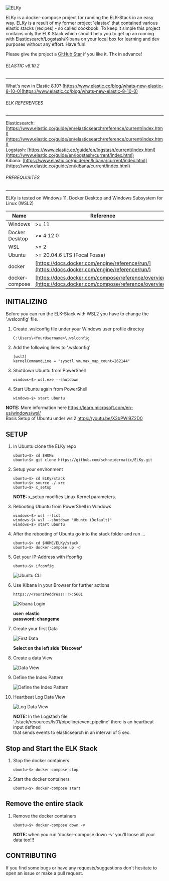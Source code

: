 ![ELKy](resources/images/ELKy-Logo01.png)

ELKy is a docker-compose project for running the ELK-Stack in an easy way. ELKy is a result of my former project
'elastax' that contained various elastic stacks (recipes) - so called cookbook.
To keep it simple this project contains only the ELK Stack which should help you to get up an running with Elasticsearch/Logstash/Kibana on your local box for learning and dev purposes without any effort. Have fun! 

Please give the project a [GitHub Star](https://github.com/schneidermatic/ELKy/stargazers)
if you like it. Thx in advance!

###### ELASTIC v8.10.2
---
What's new in Elastic 8.10? [https://www.elastic.co/blog/whats-new-elastic-8-10-0](https://www.elastic.co/blog/whats-new-elastic-8-10-0) <br/>

###### ELK REFERENCES
---
Elasticsearch: [https://www.elastic.co/guide/en/elasticsearch/reference/current/index.html](https://www.elastic.co/guide/en/elasticsearch/reference/current/index.html) <br/>
Logstash: [https://www.elastic.co/guide/en/logstash/current/index.html](https://www.elastic.co/guide/en/logstash/current/index.html) <br/>
Kibana: [https://www.elastic.co/guide/en/kibana/current/index.html](https://www.elastic.co/guide/en/kibana/current/index.html) <br/>

###### PREREQUISITES
---
ELKy is tested on Windows 11, Docker Desktop and Windows Subsystem for Linux (WSL2)

Name           | Reference    
-------------- | --------------- 
Windows        | >= 11
Docker Desktop | >= 4.12.0
WSL            | >= 2
Ubuntu         | >= 20.04.6 LTS (Focal Fossa)
docker         | [https://docs.docker.com/engine/reference/run/](https://docs.docker.com/engine/reference/run/)
docker-compose | [https://docs.docker.com/compose/reference/overview/](https://docs.docker.com/compose/reference/overview/)

INITIALIZING
---
Before you can run the ELK-Stack with WSL2 you have to change the '.wslconfig' file.

01. Create .wslconfig file under your Windows user profile directoy

        C:\Users\<YourUsername>\.wslconfig

02. Add the following lines to '.wslconfig'

        [wsl2]
        kernelCommandLine = "sysctl.vm.max_map_count=262144"

03. Shutdown Ubuntu from PowerShell

        windows~$> wsl.exe --shutdown

04. Start Ubuntu again from PowerShell

        windows~$> start ubuntu
    
**NOTE:** More information here https://learn.microsoft.com/en-us/windows/wsl/ \
          Basis Setup of Ubuntu under wsl2 https://youtu.be/X3bPWl9Z2D0
   
SETUP
---

01. In Ubuntu clone the ELKy repo

        ubuntu~$> cd $HOME
        ubuntu~$> git clone https://github.com/schneidermatic/ELKy.git

02. Setup your environment

        ubuntu~$> cd ELKy/stack
        ubuntu~$> source ./.xrc
        ubuntu~$> x_setup

    **NOTE:** x_setup modifies Linux Kernel parameters.

03. Rebooting Ubuntu from PowerShell in Windows

        windows~$> wsl --list
        windows~$> wsl --shutdown "Ubuntu (Default)"
        windows~$> start ubuntu
      
03. After the rebooting of Ubuntu go into the stack folder and run ...

        ubuntu~$> cd $HOME/ELKy/stack
        ubuntu~$> docker-compose up -d

04. Get your IP-Address with ifconfig

        ubuntu~$> ifconfig

    ![Ubuntu CLI](./resources/images/image01.png)

05. Use Kibana in your Browser for further actions

        https://<YourIPAddress!!!>:5601

    ![Kibana Login](./resources/images/image02.png)

    **user: elastic**\
    **password: changeme**

06. Create your first Data 

    ![First Data](./resources/images/image03.png)

    **Select on the left side 'Discover'**

07. Create a data View

    ![Data View](./resources/images/image04.png)
    
08. Define the Index Pattern

    ![Define the Index Pattern](./resources/images/image05.png)

09. Heartbeat Log Data View

    ![Log Data View](./resources/images/image06.png)

    **NOTE:** In the Logstash file './stack/resources/ls01/pipeline/event.pipeline' there is an heartbeat input defined\
    that sends events to elasticsearch in an interval of 5 sec.

Stop and Start the ELK Stack
---

01. Stop the docker containers

        ubuntu~$> docker-compose stop

02. Start the docker containers

        ubuntu~$> docker-compose start 

Remove the entire stack
---

01. Remove the docker containers

        ubuntu~$> docker-compose down -v

    **NOTE:** when you run 'docker-compose down -v' you'll loose all your data too!!!

CONTRIBUTING
---
If you find some bugs or have any requests/suggestions don't hesitate to open an issue or make a pull request.
